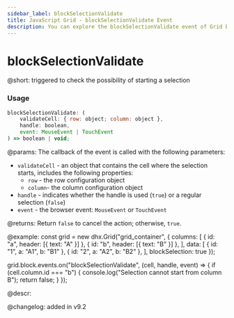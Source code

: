 ```yaml
---
sidebar_label: blockSelectionValidate
title: JavaScript Grid - blockSelectionValidate Event 
description: You can explore the blockSelectionValidate event of Grid block selection in the documentation of the DHTMLX JavaScript UI library. Browse developer guides and API reference, try out code examples and live demos, and download a free 30-day evaluation version of DHTMLX Suite.
---
```


# blockSelectionValidate

@short: triggered to check the possibility of starting a selection

### Usage

~~~jsx
blockSelectionValidate: (
    validateCell: { row: object; column: object },
    handle: boolean,
    event: MouseEvent | TouchEvent
) => boolean | void;
~~~

@params:
The callback of the event is called with the following parameters:

- `validateCell` - an object that contains the cell where the selection starts, includes the following properties: 
    - `row` - the row configuration object 
    - `column`- the column configuration object 
- `handle` - indicates whether the handle is used (`true`) or a regular selection (`false`)
- `event` - the browser event: `MouseEvent` or `TouchEvent`

@returns:
Return `false` to cancel the action; otherwise, `true`.

@example:
const grid = new dhx.Grid("grid_container", {
    columns: [
        { id: "a", header: [{ text: "A" }] },
        { id: "b", header: [{ text: "B" }] },
    ],
    data: [
        { id: "1", a: "A1", b: "B1" },
        { id: "2", a: "A2", b: "B2" },
    ],
    blockSelection: true
});

grid.block.events.on("blockSelectionValidate", (cell, handle, event) => {
    if (cell.column.id === "b") {
        console.log("Selection cannot start from column B");
        return false;
    }
});

@descr:


@changelog:
added in v9.2